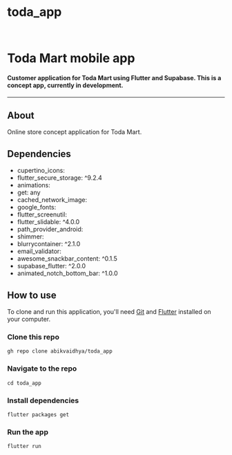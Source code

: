 # toda_app

<h1>
    <br>
 Toda Mart mobile app
</h1>

<h4>
 Customer application for Toda Mart using Flutter and Supabase.
This is a concept app, currently in development.
</h4>
<hr>

## About

Online store concept application for Toda Mart.

## Dependencies

- cupertino_icons: <br/>
- flutter_secure_storage: ^9.2.4 <br/>
- animations: <br/>
- get: any <br/>
- cached_network_image: <br/>
- google_fonts: <br/>
- flutter_screenutil: <br/>
- flutter_slidable: ^4.0.0 <br/>
- path_provider_android: <br/>
- shimmer: <br/>
- blurrycontainer: ^2.1.0 <br/>
- email_validator: <br/>
- awesome_snackbar_content: ^0.1.5 <br/>
- supabase_flutter: ^2.0.0 <br/>
- animated_notch_bottom_bar: ^1.0.0 <br/>

## How to use

To clone and run this application, you'll need [Git](https://git-scm.com/downloads)
and [Flutter](https://flutter.dev/docs/get-started/install) installed on your computer.

### Clone this repo

```
gh repo clone abikvaidhya/toda_app
```

### Navigate to the repo

```
cd toda_app
```

### Install dependencies

```
flutter packages get
```

### Run the app

```
flutter run
```
